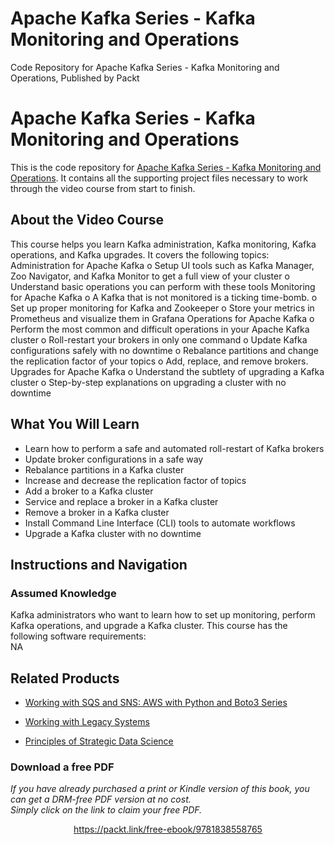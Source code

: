 # Apache Kafka Series - Kafka Monitoring  and Operations
Code Repository for Apache Kafka Series - Kafka Monitoring  and Operations, Published by Packt
# Apache Kafka Series - Kafka Monitoring  and Operations
This is the code repository for [Apache Kafka Series - Kafka Monitoring  and Operations](https://www.packtpub.com/application-development/apache-kafka-series-kafka-monitoring-and-operations-video). It contains all the supporting project files necessary to work through the video course from start to finish.
## About the Video Course
This course helps you learn Kafka administration, Kafka monitoring, Kafka operations, and Kafka upgrades. It covers the following topics:
Administration for Apache Kafka
o Setup UI tools such as Kafka Manager, Zoo Navigator, and Kafka Monitor to get a full view of your cluster
o Understand basic operations you can perform with these tools
Monitoring for Apache Kafka
o A Kafka that is not monitored is a ticking time-bomb. 
o Set up proper monitoring for Kafka and Zookeeper
o Store your metrics in Prometheus and visualize them in Grafana
Operations for Apache Kafka
o Perform the most common and difficult operations in your Apache Kafka cluster
o Roll-restart your brokers in only one command
o Update Kafka configurations safely with no downtime
o Rebalance partitions and change the replication factor of your topics
o Add, replace, and remove brokers.
Upgrades for Apache Kafka
o Understand the subtlety of upgrading a Kafka cluster
o Step-by-step explanations on upgrading a cluster with no downtime
<H2>What You Will Learn</H2>
<DIV class=book-info-will-learn-text>
<UL>
<LI> Learn how to perform a safe and automated roll-restart of Kafka brokers</LI>
<LI> Update broker configurations in a safe way</LI>
<LI> Rebalance partitions in a Kafka cluster</LI>
<LI> Increase and decrease the replication factor of topics</LI>
<LI> Add a broker to a Kafka cluster</LI>
<LI> Service and replace a broker in a Kafka cluster</LI>
<LI> Remove a broker in a Kafka cluster</LI>
<LI> Install Command Line Interface (CLI) tools to automate workflows</LI>
<LI> Upgrade a Kafka cluster with no downtime</LI></UL></DIV>

## Instructions and Navigation
### Assumed Knowledge
Kafka administrators who want to learn how to set up monitoring, perform Kafka operations, and upgrade a Kafka cluster.	
This course has the following software requirements:<br/>
NA

## Related Products
* [Working with SQS and SNS: AWS with Python and Boto3 Series](https://www.packtpub.com/application-development/working-sqs-and-sns-aws-python-and-boto3-series-video)

* [Working with Legacy Systems](https://www.packtpub.com/application-development/working-legacy-systems)

* [Principles of Strategic Data Science](https://www.packtpub.com/big-data-and-business-intelligence/principles-strategic-data-science)

### Download a free PDF

 <i>If you have already purchased a print or Kindle version of this book, you can get a DRM-free PDF version at no cost.<br>Simply click on the link to claim your free PDF.</i>
<p align="center"> <a href="https://packt.link/free-ebook/9781838558765">https://packt.link/free-ebook/9781838558765 </a> </p>